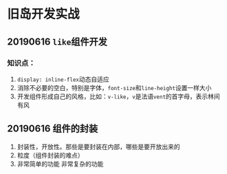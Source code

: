 # 旧岛开发实战
## 20190616 `like`组件开发
### 知识点：
1. `display: inline-flex`动态自适应
2. 消除不必要的空白，特别是字体，`font-size`和`line-height`设置一样大小
3. 开发组件形成自己的风格，比如：`v-like`，`v`是法语`vent`的首字母，表示林间有风

## 20190616 组件的封装
1. 封装性，开放性。那些是要封装在内部，哪些是要开放出来的
2. 粒度（组件封装的难点）
3. 非常简单的功能 非常复杂的功能
